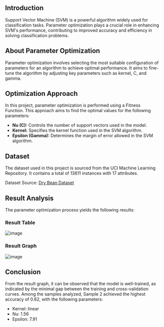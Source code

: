 
## Introduction

Support Vector Machine (SVM) is a powerful algorithm widely used for classification tasks. Parameter optimization plays a crucial role in enhancing SVM's performance, contributing to improved accuracy and efficiency in solving classification problems.

## About Parameter Optimization

Parameter optimization involves selecting the most suitable configuration of parameters for an algorithm to achieve optimal performance. It aims to fine-tune the algorithm by adjusting key parameters such as kernel, C, and gamma.

## Optimization Approach

In this project, parameter optimization is performed using a Fitness Function. This approach aims to find the optimal values for the following parameters:

- **Nu (C):** Controls the number of support vectors used in the model.
- **Kernel:** Specifies the kernel function used in the SVM algorithm.
- **Epsilon (Gamma):** Determines the margin of error allowed in the SVM algorithm.

## Dataset

The dataset used in this project is sourced from the UCI Machine Learning Repository. It contains a total of 13611 instances with 17 attributes.

Dataset Source: [Dry Bean Dataset](https://archive.ics.uci.edu/ml/datasets/Dry+Bean+Dataset)

## Result Analysis

The parameter optimization process yields the following results:

### Result Table
![image](https://github.com/akanksha2892/Parameter_Optimization_102297010/assets/122826707/354cbdbf-3eb1-4257-94d7-a360efc38c4a)


### Result Graph
![image](https://github.com/akanksha2892/Parameter_Optimization_102297010/assets/122826707/df01f115-25dc-4461-8cfa-a9e30d7bff99)


## Conclusion

From the result graph, it can be observed that the model is well-trained, as indicated by the minimal gap between the training and cross-validation curves. Among the samples analyzed, Sample 2 achieved the highest accuracy of 0.62, with the following parameters:
- Kernel: linear
- Nu: 1.56
- Epsilon: 7.91
